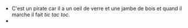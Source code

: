 - C'est un pirate car il a un oeil de verre et une jambe de bois et quand il marche il fait *tic tac toc*.
- 